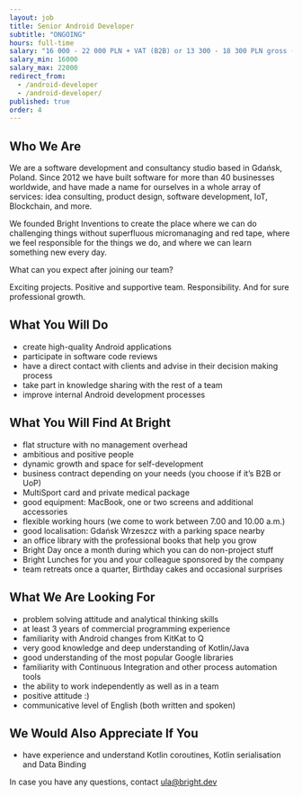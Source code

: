 ```yaml
---
layout: job
title: Senior Android Developer
subtitle: "ONGOING"
hours: full-time
salary: "16 000 - 22 000 PLN + VAT (B2B) or 13 300 - 18 300 PLN gross (UoP)"
salary_min: 16000
salary_max: 22000
redirect_from:
  - /android-developer
  - /android-developer/
published: true
order: 4
---
```

## Who We Are

We are a software development and consultancy studio based in Gdańsk, Poland. Since 2012 we have built software for more than 40 businesses worldwide, and have made a name for ourselves in a whole array of services: idea consulting, product design, software development, IoT, Blockchain, and more.

We founded Bright Inventions to create the place where we can do challenging things without superfluous micromanaging and red tape, where we feel responsible for the things we do, and where we can learn something new every day.

What can you expect after joining our team? 

Exciting projects. Positive and supportive team. Responsibility. And for sure professional growth. 

## What You Will Do

* create high-quality Android applications
* participate in software code reviews
* have a direct contact with clients and advise in their decision making process
* take part in knowledge sharing with the rest of a team
* improve internal Android development processes 

## What You Will Find At Bright

* flat structure with no management overhead
* ambitious and positive people 
* dynamic growth and space for self-development
* business contract depending on your needs (you choose if it’s B2B or UoP)
* MultiSport card and private medical package
* good equipment: MacBook, one or two screens and additional accessories
* flexible working hours (we come to work between 7.00 and 10.00 a.m.)
* good localisation: Gdańsk Wrzeszcz with a parking space nearby
* an office library with the professional books that help you grow
* Bright Day once a month during which you can do non-project stuff
* Bright Lunches for you and your colleague sponsored by the company
* team retreats once a quarter, Birthday cakes and occasional surprises

## What We Are Looking For

* problem solving attitude and analytical thinking skills
* at least 3 years of commercial programming experience
* familiarity with Android changes from KitKat to Q
* very good knowledge and deep understanding of Kotlin/Java
* good understanding of the most popular Google libraries
* familiarity with Continuous Integration and other process automation tools
* the ability to work independently as well as in a team
* positive attitude :)
* communicative level of English (both written and spoken)

## We Would Also Appreciate If You

* have experience and understand Kotlin coroutines, Kotlin serialisation and Data Binding



In case you have any questions, contact ula@bright.dev
